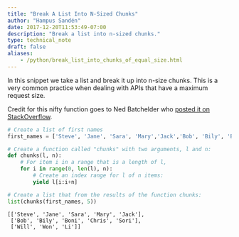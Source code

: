```yaml
---
title: "Break A List Into N-Sized Chunks"
author: "Hampus Sandén"
date: 2017-12-20T11:53:49-07:00
description: "Break a list into n-sized chunks."
type: technical_note
draft: false
aliases:
    - /python/break_list_into_chunks_of_equal_size.html
---
```

In this snippet we take a list and break it up into n-size chunks. This is a very common practice when dealing with APIs that have a maximum request size.

Credit for this nifty function goes to Ned Batchelder who [posted it on StackOverflow](http://stackoverflow.com/questions/312443/how-do-you-split-a-list-into-evenly-sized-chunks-in-python).


```python
# Create a list of first names
first_names = ['Steve', 'Jane', 'Sara', 'Mary','Jack','Bob', 'Bily', 'Boni', 'Chris','Sori', 'Will', 'Won','Li']
```


```python
# Create a function called "chunks" with two arguments, l and n:
def chunks(l, n):
    # For item i in a range that is a length of l,
    for i in range(0, len(l), n):
        # Create an index range for l of n items:
        yield l[i:i+n]
```


```python
# Create a list that from the results of the function chunks:
list(chunks(first_names, 5))
```




    [['Steve', 'Jane', 'Sara', 'Mary', 'Jack'],
     ['Bob', 'Bily', 'Boni', 'Chris', 'Sori'],
     ['Will', 'Won', 'Li']]



